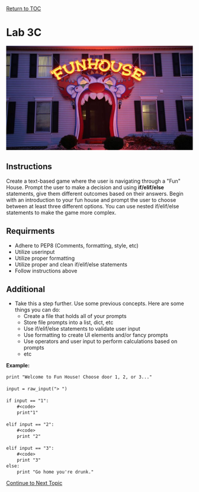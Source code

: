 <a href="https://github.com/CyberTrainingUSAF/07-Python-Programming/blob/master/00-Table-of-Contents.md" rel="Return to TOC"> Return to TOC </a>

# Lab 3C

![](../.gitbook/assets/funhouse.jpg)

## Instructions

Create a text-based game where the user is navigating through a "Fun" House. Prompt the user to make a decision and using **if/elif/else** statements, give them different outcomes based on their answers. Begin with an introduction to your fun house and prompt the user to choose between at least three different options. You can use nested if/elif/else statements to make the game more complex.

## Requirments

* Adhere to PEP8 \(Comments, formatting, style, etc\)
* Utilize userinput
* Utilize proper formatting
* Utilize proper and clean if/elif/else statements
* Follow instructions above

## Additional

* Take this a step further. Use some previous concepts. Here are some things you can do:
  * Create a file that holds all of your prompts
  * Store file prompts into a list, dict, etc
  * Use if/elif/else statements to validate user input
  * Use formatting to create UI elements and/or fancy prompts
  * Use operators and user input to perform calculations based on prompts
  * etc

**Example:**

```text
print "Welcome to Fun House! Choose door 1, 2, or 3..."

input = raw_input("> ")

if input == "1":
    #<code>
    print"1"

elif input == "2":
    #<code>
    print "2"

elif input == "3":
    #<code>
    print "3"
else:
    print "Go home you're drunk."
```

<a href="https://github.com/CyberTrainingUSAF/07-Python-Programming/blob/master/03_Flow_Control/05_while_loops.md" rel="Continue to Next Topic"> Continue to Next Topic </a>
